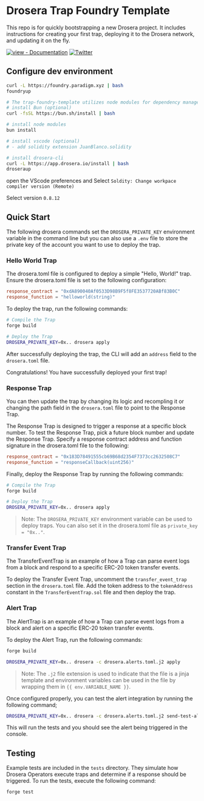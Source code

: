 # Drosera Trap Foundry Template

This repo is for quickly bootstrapping a new Drosera project. It includes instructions for creating your first trap, deploying it to the Drosera network, and updating it on the fly.

[![view - Documentation](https://img.shields.io/badge/view-Documentation-blue?style=for-the-badge)](https://dev.drosera.io "Project documentation")
[![Twitter](https://img.shields.io/twitter/follow/DroseraNetwork?style=for-the-badge)](https://x.com/DroseraNetwork)

## Configure dev environment

```bash
curl -L https://foundry.paradigm.xyz | bash
foundryup

# The trap-foundry-template utilizes node modules for dependency management
# install Bun (optional)
curl -fsSL https://bun.sh/install | bash

# install node modules
bun install

# install vscode (optional)
# - add solidity extension JuanBlanco.solidity

# install drosera-cli
curl -L https://app.drosera.io/install | bash
droseraup
```

open the VScode preferences and Select `Soldity: Change workpace compiler version (Remote)`

Select version `0.8.12`

## Quick Start

The following drosera commands set the `DROSERA_PRIVATE_KEY` environment variable in the command line but you can also use a `.env` file to store the private key of the account you want to use to deploy the trap.

### Hello World Trap

The drosera.toml file is configured to deploy a simple "Hello, World!" trap. Ensure the drosera.toml file is set to the following configuration:

```toml
response_contract = "0xdA890040Af0533D98B9F5f8FE3537720ABf83B0C"
response_function = "helloworld(string)"
```

To deploy the trap, run the following commands:

```bash
# Compile the Trap
forge build

# Deploy the Trap
DROSERA_PRIVATE_KEY=0x.. drosera apply
```

After successfully deploying the trap, the CLI will add an `address` field to the `drosera.toml` file.

Congratulations! You have successfully deployed your first trap!

### Response Trap

You can then update the trap by changing its logic and recompling it or changing the path field in the `drosera.toml` file to point to the Response Trap.

The Response Trap is designed to trigger a response at a specific block number. To test the Response Trap, pick a future block number and update the Response Trap.
Specify a response contract address and function signature in the drosera.toml file to the following:

```toml
response_contract = "0x183D78491555cb69B68d2354F7373cc2632508C7"
response_function = "responseCallback(uint256)"
```

Finally, deploy the Response Trap by running the following commands:

```bash
# Compile the Trap
forge build

# Deploy the Trap
DROSERA_PRIVATE_KEY=0x.. drosera apply
```

> Note: The `DROSERA_PRIVATE_KEY` environment variable can be used to deploy traps. You can also set it in the drosera.toml file as `private_key = "0x.."`.


### Transfer Event Trap
The TransferEventTrap is an example of how a Trap can parse event logs from a block and respond to a specific ERC-20 token transfer events.

To deploy the Transfer Event Trap, uncomment the `transfer_event_trap` section in the `drosera.toml` file. Add the token address to the `tokenAddress` constant in the `TransferEventTrap.sol` file and then deploy the trap.

### Alert Trap
The AlertTrap is an example of how a Trap can parse event logs from a block and alert on a specific ERC-20 token transfer events.

To deploy the Alert Trap, run the following commands:

```bash
forge build

DROSERA_PRIVATE_KEY=0x.. drosera -c drosera.alerts.toml.j2 apply
```

> Note: The `.j2` file extension is used to indicate that the file is a jinja template and environment variables can be used in the file by wrapping them in `{{ env.VARIABLE_NAME }}`.

Once configured properly, you can test the alert integration by running the following command;

```bash
DROSERA_PRIVATE_KEY=0x.. drosera -c drosera.alerts.toml.j2 send-test-alert --trap-name alert_trap
```

This will run the tests and you should see the alert being triggered in the console.


## Testing

Example tests are included in the `tests` directory. They simulate how Drosera Operators execute traps and determine if a response should be triggered. To run the tests, execute the following command:

```bash
forge test
```
